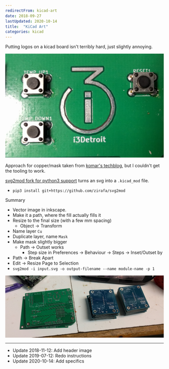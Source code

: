 ```yaml
---
redirectFrom: kicad-art
date: 2018-09-27
lastUpdated: 2020-10-14
title:  "KiCad Art"
categories: kicad
---
```


Putting logos on a kicad board isn't terribly hard, just slightly annoying.

![some boards with art](/assets/pages/kicad-art/closeup.jpg)



Approach for copper/mask taken from [komar's techblog](http://blog.komar.be/making-pcb-artwork-in-kicad/), but I couldn't get the tooling to work.

[svg2mod fork for python3 support](https://github.com/zirafa/svg2mod) turns an svg into a `.kicad_mod` file.

* `pip3 install git+https://github.com/zirafa/svg2mod`

Summary
* Vector image in inkscape.
* Make it a path, where the fill actually fills it
* Resize to the final size (with a few mm spacing)
  * Object -> Transform
* Name layer `Cu`
* Duplicate layer, name `Mask`
* Make mask slightly bigger
  * Path -> Outset works
    * Step size in Preferences -> Behaviour -> Steps -> Inset/Outset by
* Path -> Break Apart
* Edit -> Resize Page to Selection
* `svg2mod -i input.svg -o output-filename --name module-name -p 1`

![some boards with art](/assets/pages/kicad-art/board-art.jpg)

---
* Update 2018-11-12: Add header image
* Update 2019-07-12: Redo instructions
* Update 2020-10-14: Add specifics
